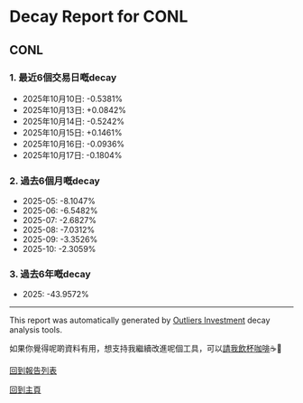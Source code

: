 # Decay Report for CONL

## CONL

### 1. 最近6個交易日嘅decay

- 2025年10月10日: -0.5381%
- 2025年10月13日: +0.0842%
- 2025年10月14日: -0.5242%
- 2025年10月15日: +0.1461%
- 2025年10月16日: -0.0936%
- 2025年10月17日: -0.1804%

### 2. 過去6個月嘅decay

- 2025-05: -8.1047%
- 2025-06: -6.5482%
- 2025-07: -2.6827%
- 2025-08: -7.0312%
- 2025-09: -3.3526%
- 2025-10: -2.3059%

### 3. 過去6年嘅decay

- 2025: -43.9572%

------------------------------
This report was automatically generated by [Outliers Investment](https://outliersecon.github.io/Outliers-Investment/) decay analysis tools.

如果你覺得呢啲資料有用，想支持我繼續改進呢個工具，可以[請我飲杯咖啡](https://buymeacoffee.com/outliersecon)☕🙏

[回到報告列表](https://outliersecon.github.io/Outliers-Investment/reports/reports_public)

[回到主頁](https://outliersecon.github.io/Outliers-Investment/)
